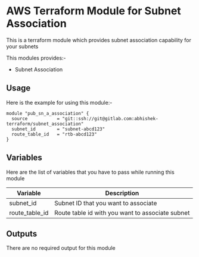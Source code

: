 # AWS Terraform Module for Subnet Association

This is a terraform module which provides subnet association capability for your subnets

This modules provides:-
- Subnet Association

## Usage
Here is the example for using this module:-
```hcl
module "pub_sn_a_association" {
  source           = "git::ssh://git@gitlab.com:abhishek-terraform/subnet_association"
  subnet_id        = "subnet-abcd123"
  route_table_id   = "rtb-abcd123"
}
```

## Variables
Here are the list of variables that you have to pass while running this module

|**Variable** | **Description** |
|-------------|-----------------|
|subnet_id | Subnet ID that you want to associate |
|route_table_id | Route table id with you want to associate subnet |

## Outputs

There are no required output for this module
